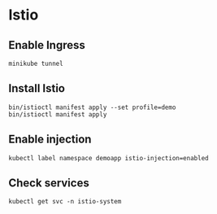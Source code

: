 # Istio

## Enable Ingress

```minikube tunnel```

## Install Istio

```
bin/istioctl manifest apply --set profile=demo
bin/istioctl manifest apply
```

## Enable injection

```kubectl label namespace demoapp istio-injection=enabled```

## Check services

```kubectl get svc -n istio-system```

